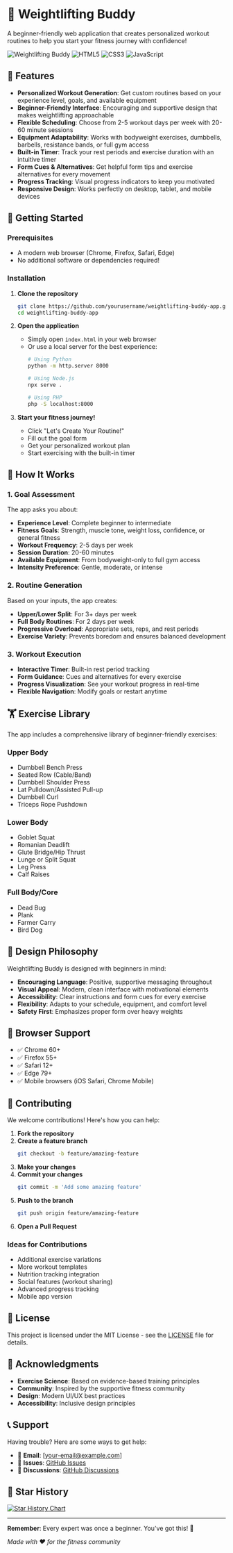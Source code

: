 # 💪 Weightlifting Buddy

A beginner-friendly web application that creates personalized workout routines to help you start your fitness journey with confidence!

![Weightlifting Buddy](https://img.shields.io/badge/Status-Live-brightgreen)
![HTML5](https://img.shields.io/badge/HTML5-E34F26?logo=html5&logoColor=white)
![CSS3](https://img.shields.io/badge/CSS3-1572B6?logo=css3&logoColor=white)
![JavaScript](https://img.shields.io/badge/JavaScript-F7DF1E?logo=javascript&logoColor=black)

## 🌟 Features

- **Personalized Workout Generation**: Get custom routines based on your experience level, goals, and available equipment
- **Beginner-Friendly Interface**: Encouraging and supportive design that makes weightlifting approachable
- **Flexible Scheduling**: Choose from 2-5 workout days per week with 20-60 minute sessions
- **Equipment Adaptability**: Works with bodyweight exercises, dumbbells, barbells, resistance bands, or full gym access
- **Built-in Timer**: Track your rest periods and exercise duration with an intuitive timer
- **Form Cues & Alternatives**: Get helpful form tips and exercise alternatives for every movement
- **Progress Tracking**: Visual progress indicators to keep you motivated
- **Responsive Design**: Works perfectly on desktop, tablet, and mobile devices

## 🚀 Getting Started

### Prerequisites

- A modern web browser (Chrome, Firefox, Safari, Edge)
- No additional software or dependencies required!

### Installation

1. **Clone the repository**
   ```bash
   git clone https://github.com/yourusername/weightlifting-buddy-app.git
   cd weightlifting-buddy-app
   ```

2. **Open the application**
   - Simply open `index.html` in your web browser
   - Or use a local server for the best experience:
     ```bash
     # Using Python
     python -m http.server 8000
     
     # Using Node.js
     npx serve .
     
     # Using PHP
     php -S localhost:8000
     ```

3. **Start your fitness journey!**
   - Click "Let's Create Your Routine!"
   - Fill out the goal form
   - Get your personalized workout plan
   - Start exercising with the built-in timer

## 🎯 How It Works

### 1. Goal Assessment
The app asks you about:
- **Experience Level**: Complete beginner to intermediate
- **Fitness Goals**: Strength, muscle tone, weight loss, confidence, or general fitness
- **Workout Frequency**: 2-5 days per week
- **Session Duration**: 20-60 minutes
- **Available Equipment**: From bodyweight-only to full gym access
- **Intensity Preference**: Gentle, moderate, or intense

### 2. Routine Generation
Based on your inputs, the app creates:
- **Upper/Lower Split**: For 3+ days per week
- **Full Body Routines**: For 2 days per week
- **Progressive Overload**: Appropriate sets, reps, and rest periods
- **Exercise Variety**: Prevents boredom and ensures balanced development

### 3. Workout Execution
- **Interactive Timer**: Built-in rest period tracking
- **Form Guidance**: Cues and alternatives for every exercise
- **Progress Visualization**: See your workout progress in real-time
- **Flexible Navigation**: Modify goals or restart anytime

## 🏋️ Exercise Library

The app includes a comprehensive library of beginner-friendly exercises:

### Upper Body
- Dumbbell Bench Press
- Seated Row (Cable/Band)
- Dumbbell Shoulder Press
- Lat Pulldown/Assisted Pull-up
- Dumbbell Curl
- Triceps Rope Pushdown

### Lower Body
- Goblet Squat
- Romanian Deadlift
- Glute Bridge/Hip Thrust
- Lunge or Split Squat
- Leg Press
- Calf Raises

### Full Body/Core
- Dead Bug
- Plank
- Farmer Carry
- Bird Dog

## 🎨 Design Philosophy

Weightlifting Buddy is designed with beginners in mind:

- **Encouraging Language**: Positive, supportive messaging throughout
- **Visual Appeal**: Modern, clean interface with motivational elements
- **Accessibility**: Clear instructions and form cues for every exercise
- **Flexibility**: Adapts to your schedule, equipment, and comfort level
- **Safety First**: Emphasizes proper form over heavy weights

## 📱 Browser Support

- ✅ Chrome 60+
- ✅ Firefox 55+
- ✅ Safari 12+
- ✅ Edge 79+
- ✅ Mobile browsers (iOS Safari, Chrome Mobile)

## 🤝 Contributing

We welcome contributions! Here's how you can help:

1. **Fork the repository**
2. **Create a feature branch**
   ```bash
   git checkout -b feature/amazing-feature
   ```
3. **Make your changes**
4. **Commit your changes**
   ```bash
   git commit -m 'Add some amazing feature'
   ```
5. **Push to the branch**
   ```bash
   git push origin feature/amazing-feature
   ```
6. **Open a Pull Request**

### Ideas for Contributions
- Additional exercise variations
- More workout templates
- Nutrition tracking integration
- Social features (workout sharing)
- Advanced progress tracking
- Mobile app version

## 📝 License

This project is licensed under the MIT License - see the [LICENSE](LICENSE) file for details.

## 🙏 Acknowledgments

- **Exercise Science**: Based on evidence-based training principles
- **Community**: Inspired by the supportive fitness community
- **Design**: Modern UI/UX best practices
- **Accessibility**: Inclusive design principles

## 📞 Support

Having trouble? Here are some ways to get help:

- 📧 **Email**: [your-email@example.com]
- 🐛 **Issues**: [GitHub Issues](https://github.com/yourusername/weightlifting-buddy-app/issues)
- 💬 **Discussions**: [GitHub Discussions](https://github.com/yourusername/weightlifting-buddy-app/discussions)

## 🌟 Star History

[![Star History Chart](https://api.star-history.com/svg?repos=yourusername/weightlifting-buddy-app&type=Date)](https://star-history.com/#yourusername/weightlifting-buddy-app&Date)

---

**Remember**: Every expert was once a beginner. You've got this! 🌟

*Made with ❤️ for the fitness community*
